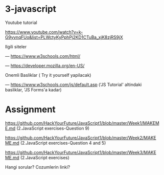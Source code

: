 # 3-javascript

Youtube tutorial

https://www.youtube.com/watch?v=k-G9yvnqFUo&list=PLWctyKyPphPj2KD1CTuBa_xjK8zjRS9jX

Ilgili siteler

— https://www.w3schools.com/html/

— https://developer.mozilla.org/en-US/

Onemli Basliklar ( Try it yourself yapilacak)

— https://www.w3schools.com/js/default.asp ('JS Tutorial' altindaki basliklar, 'JS Forms'a kadar)


# Assignment

https://github.com/HackYourFuture/JavaScript1/blob/master/Week1/MAKEME.md (2.JavaScript exercises-Question 9)

https://github.com/HackYourFuture/JavaScript1/blob/master/Week2/MAKEME.md (2.JavaScript exercises-Question 4 and 5)

https://github.com/HackYourFuture/JavaScript1/blob/master/Week3/MAKEME.md (2.JavaScript exercises)

Hangi sorular?
Cozumlerin linki?
